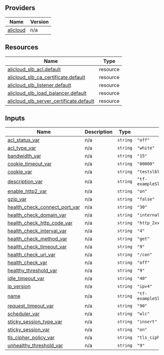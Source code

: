 <!-- BEGIN_TF_DOCS -->
## Providers

| Name | Version |
|------|---------|
| <a name="provider_alicloud"></a> [alicloud](#provider\_alicloud) | n/a |

## Resources

| Name | Type |
|------|------|
| [alicloud_slb_acl.default](https://registry.terraform.io/providers/hashicorp/alicloud/latest/docs/resources/slb_acl) | resource |
| [alicloud_slb_ca_certificate.default](https://registry.terraform.io/providers/hashicorp/alicloud/latest/docs/resources/slb_ca_certificate) | resource |
| [alicloud_slb_listener.default](https://registry.terraform.io/providers/hashicorp/alicloud/latest/docs/resources/slb_listener) | resource |
| [alicloud_slb_load_balancer.default](https://registry.terraform.io/providers/hashicorp/alicloud/latest/docs/resources/slb_load_balancer) | resource |
| [alicloud_slb_server_certificate.default](https://registry.terraform.io/providers/hashicorp/alicloud/latest/docs/resources/slb_server_certificate) | resource |

## Inputs

| Name | Description | Type | Default | Required |
|------|-------------|------|---------|:--------:|
| <a name="input_acl_status_var"></a> [acl\_status\_var](#input\_acl\_status\_var) | n/a | `string` | `"off"` | no |
| <a name="input_acl_type_var"></a> [acl\_type\_var](#input\_acl\_type\_var) | n/a | `string` | `"white"` | no |
| <a name="input_bandwidth_var"></a> [bandwidth\_var](#input\_bandwidth\_var) | n/a | `string` | `"15"` | no |
| <a name="input_cookie_timeout_var"></a> [cookie\_timeout\_var](#input\_cookie\_timeout\_var) | n/a | `string` | `"80000"` | no |
| <a name="input_cookie_var"></a> [cookie\_var](#input\_cookie\_var) | n/a | `string` | `"testslblistenercookie"` | no |
| <a name="input_description_var"></a> [description\_var](#input\_description\_var) | n/a | `string` | `"tf-exampleSlbListenerConfigSpot412"` | no |
| <a name="input_enable_http2_var"></a> [enable\_http2\_var](#input\_enable\_http2\_var) | n/a | `string` | `"on"` | no |
| <a name="input_gzip_var"></a> [gzip\_var](#input\_gzip\_var) | n/a | `string` | `"false"` | no |
| <a name="input_health_check_connect_port_var"></a> [health\_check\_connect\_port\_var](#input\_health\_check\_connect\_port\_var) | n/a | `string` | `"30"` | no |
| <a name="input_health_check_domain_var"></a> [health\_check\_domain\_var](#input\_health\_check\_domain\_var) | n/a | `string` | `"internal-health-check"` | no |
| <a name="input_health_check_http_code_var"></a> [health\_check\_http\_code\_var](#input\_health\_check\_http\_code\_var) | n/a | `string` | `"http_2xx,http_3xx"` | no |
| <a name="input_health_check_interval_var"></a> [health\_check\_interval\_var](#input\_health\_check\_interval\_var) | n/a | `string` | `"4"` | no |
| <a name="input_health_check_method_var"></a> [health\_check\_method\_var](#input\_health\_check\_method\_var) | n/a | `string` | `"get"` | no |
| <a name="input_health_check_timeout_var"></a> [health\_check\_timeout\_var](#input\_health\_check\_timeout\_var) | n/a | `string` | `"9"` | no |
| <a name="input_health_check_uri_var"></a> [health\_check\_uri\_var](#input\_health\_check\_uri\_var) | n/a | `string` | `"/con"` | no |
| <a name="input_health_check_var"></a> [health\_check\_var](#input\_health\_check\_var) | n/a | `string` | `"off"` | no |
| <a name="input_healthy_threshold_var"></a> [healthy\_threshold\_var](#input\_healthy\_threshold\_var) | n/a | `string` | `"9"` | no |
| <a name="input_idle_timeout_var"></a> [idle\_timeout\_var](#input\_idle\_timeout\_var) | n/a | `string` | `"40"` | no |
| <a name="input_ip_version"></a> [ip\_version](#input\_ip\_version) | n/a | `string` | `"ipv4"` | no |
| <a name="input_name"></a> [name](#input\_name) | n/a | `string` | `"tf-exampleSlbListenerConfigSpot412"` | no |
| <a name="input_request_timeout_var"></a> [request\_timeout\_var](#input\_request\_timeout\_var) | n/a | `string` | `"90"` | no |
| <a name="input_scheduler_var"></a> [scheduler\_var](#input\_scheduler\_var) | n/a | `string` | `"wlc"` | no |
| <a name="input_sticky_session_type_var"></a> [sticky\_session\_type\_var](#input\_sticky\_session\_type\_var) | n/a | `string` | `"insert"` | no |
| <a name="input_sticky_session_var"></a> [sticky\_session\_var](#input\_sticky\_session\_var) | n/a | `string` | `"on"` | no |
| <a name="input_tls_cipher_policy_var"></a> [tls\_cipher\_policy\_var](#input\_tls\_cipher\_policy\_var) | n/a | `string` | `"tls_cipher_policy_1_1"` | no |
| <a name="input_unhealthy_threshold_var"></a> [unhealthy\_threshold\_var](#input\_unhealthy\_threshold\_var) | n/a | `string` | `"9"` | no |
<!-- END_TF_DOCS -->    